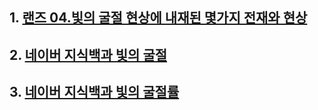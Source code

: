## 1. [랜즈 04.빛의 굴절 현상에 내재된 몇가지 전재와 현상](https://blog.naver.com/aroyan/222024827692)

## 2. [네이버 지식백과 빛의 굴절](https://terms.naver.com/entry.naver?docId=3389524&cid=47338&categoryId=47338)

## 3. [네이버 지식백과 빛의 굴절률](https://terms.naver.com/entry.naver?docId=1261306&cid=40942&categoryId=32238)